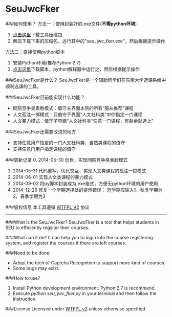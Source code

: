SeuJwcFker
============
###如何使用？
方法一：使用封装好的.exe文件(**不需python环境**)

1. [点击这里](https://github.com/SnoozeZ/seu-jwc-fker/raw/master/seu_jwc_fker.rar)下载工具压缩包
2. 解压下载下来的压缩包，运行其中的"seu_jwc_fker.exe"，然后根据提示操作

方法二：直接使用python脚本

1. 安装Python环境(推荐Python 2.7)
2. [点击这里](https://raw.githubusercontent.com/SnoozeZ/seu-jwc-fker/master/seu_jwc_fker.py)下载脚本，python解释器中运行之，然后根据提示操作


###SeuJwcFker是什么？
SeuJwcFker是一个辅助同学们在东南大学选课系统中顺利选课的工具。

###SeuJwcFker目前能实现什么功能？
* 同院竞争臭表脸模式：值守主界面本院的所有“服从推荐”课程
* 人文孤注一掷模式：只值守子界面“人文社科类”中你指定一门课程
* 人文暴力模式：值守子界面“人文社科类”任意一门课程，有剩余就选上"

###SeuJwcFker还需要改进的地方：
* 支持任意用户指定的一门~~人文社科类~~、自然类课程的值守
* 支持任意门用户指定课程的值守



###更新记录
0. 2014-05-30 创世，实现同院竞争臭表脸模式
1. 2014-05-31 代码重写，优化交互，实现人文类课程的孤注一掷模式
2. 2014-06-01 实现人文类课程的暴力模式
3. 2014-09-02 将py脚本封装成为.exe格式，方便无python环境的用户使用
1. 2014-12-26 修复一个学期选择处的提示错误： 短学期应输入1，秋季学期为2，春季学期为3


###版权信息
本工具遵循 [WTFPL V2](http://www.wtfpl.net/txt/copying/) 协议

***

###What is the SeuJwcFker?
SeuJwcFker is a tool that helps  students in SEU to efficiently regsiter their courses.


###What can it do?
It can help you to login into the course registering system, and register the courses if there are left courses.

###Need to be done:
* Adopt the tech of Captcha Recognition to support more kind of courses.
* Some bugs may exist.

###How to use? 
1. Install Python development environment. Python 2.7 is recommend.
2. Execute *python seu_jwc_fker.py* in your terminal and then follow the instruction.

###License
Licensed under [WTFPL v2](http://www.wtfpl.net/txt/copying/) unless otherwise specified.






